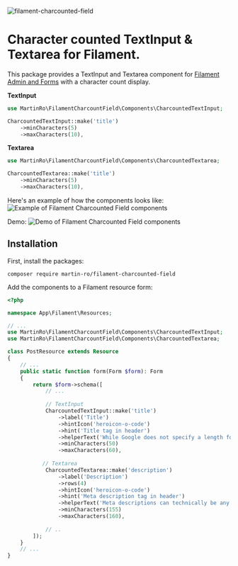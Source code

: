 ![filament-charcounted-field](https://github.com/martin-ro/filament-charcounted-field/blob/main/art/banner.png)

# Character counted TextInput & Textarea for Filament.

This package provides a TextInput and Textarea component for [Filament Admin and Forms](https://filamentphp.com) with a character count display.

**TextInput**
```php
use MartinRo\FilamentCharcountField\Components\CharcountedTextInput;

CharcountedTextInput::make('title')
    ->minCharacters(5)
    ->maxCharacters(10),
```

**Textarea**
```php
use MartinRo\FilamentCharcountField\Components\CharcountedTextarea;

CharcountedTextarea::make('title')
    ->minCharacters(5)
    ->maxCharacters(10),
```

Here's an example of how the components looks like:
![Example of Filament Charcounted Field components](https://github.com/martin-ro/filament-charcounted-field/blob/main/art/example.png)

Demo:
![Demo of Filament Charcounted Field components](https://github.com/martin-ro/filament-charcounted-field/blob/main/art/demo.gif)

## Installation

First, install the packages:

```shell
composer require martin-ro/filament-charcounted-field
```

Add the components to a Filament resource form:
```php
<?php

namespace App\Filament\Resources;

// ...
use MartinRo\FilamentCharcountField\Components\CharcountedTextInput;
use MartinRo\FilamentCharcountField\Components\CharcountedTextarea;

class PostResource extends Resource
{
    // ...
    public static function form(Form $form): Form
    {
        return $form->schema([
            // ...
            
            // TextInput
            CharcountedTextInput::make('title')
                ->label('Title')
                ->hintIcon('heroicon-o-code')
                ->hint('Title tag in header')
                ->helperText('While Google does not specify a length for title tags, usually the first 50–60 characters are displayed.')
                ->minCharacters(50)
                ->maxCharacters(60),
                           
           // Textarea 
            CharcountedTextarea::make('description')
                ->label('Description')
                ->rows(4)
                ->hintIcon('heroicon-o-code')
                ->hint('Meta description tag in header')
                ->helperText('Meta descriptions can technically be any length, but Google generally truncates snippets to ~155-160 characters.')
                ->minCharacters(155)
                ->maxCharacters(160),
                
            // ..
        ]);
    }
    // ...
}
```


